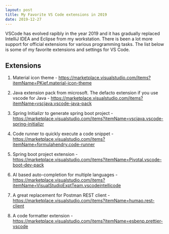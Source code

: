 ```yaml
---
layout: post
title: My Favorite VS Code extensions in 2019
date: 2019-12-27
---
```


VSCode has evolved rapibly in the year 2019 and it has gradually replaced IntelliJ IDEA and Eclipse from my workstation. There is been a lot more support for official extensions for various programming tasks.
The list below is some of my favorite extensions and settings for VS Code.

## Extensions

1. Material icon theme - <https://marketplace.visualstudio.com/items?itemName=PKief.material-icon-theme>

2. Java extension pack from microsoft. The defacto extension if you use vscode for Java - <https://marketplace.visualstudio.com/items?itemName=vscjava.vscode-java-pack>

3. Spring Initializr to generate spring boot project - <https://marketplace.visualstudio.com/items?itemName=vscjava.vscode-spring-initializr>

4. Code runner to quickly execute a code snippet - <https://marketplace.visualstudio.com/items?itemName=formulahendry.code-runner>

5. Spring boot project extension - <https://marketplace.visualstudio.com/items?itemName=Pivotal.vscode-boot-dev-pack>

6. AI based auto-completion for multiple languages - <https://marketplace.visualstudio.com/items?itemName=VisualStudioExptTeam.vscodeintellicode>

7. A great replacement for Postman REST client - <https://marketplace.visualstudio.com/items?itemName=humao.rest-client>

8. A code formatter extension - <https://marketplace.visualstudio.com/items?itemName=esbenp.prettier-vscode>